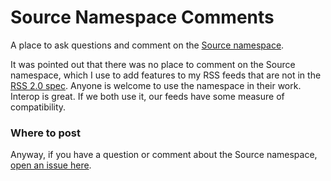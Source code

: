 # Source Namespace Comments
A place to ask questions and comment on the <a href="http://source.scripting.com/">Source namespace</a>.

It was pointed out that there was no place to comment on the Source namespace, which I use to add features to my RSS feeds that are not in the <a href="https://cyber.harvard.edu/rss/rss.html">RSS 2.0 spec</a>. Anyone is welcome to use the namespace in their work. Interop is great. If we both use it, our feeds have some measure of compatibility.

### Where to post

Anyway, if you have a question or comment about the Source namespace, <a href="https://github.com/scripting/sourceNamespaceComments/issues">open an issue here</a>. 

